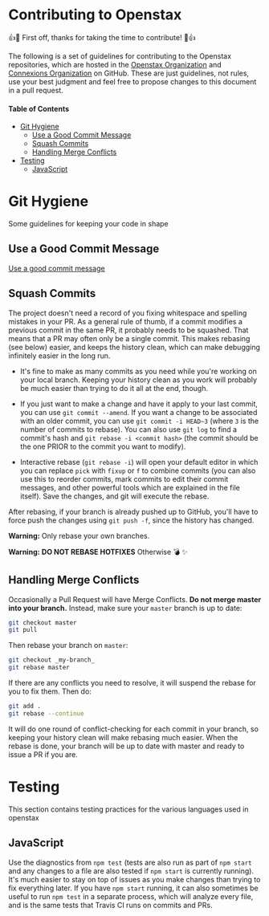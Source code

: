 # Contributing to Openstax

:+1::tada: First off, thanks for taking the time to contribute! :tada::+1:

The following is a set of guidelines for contributing to the Openstax repositories, which are hosted in the [Openstax Organization](https://github.com/openstax) and [Connexions Organization](https://github.com/Connexions) on GitHub.
These are just guidelines, not rules, use your best judgment and feel free to propose changes to this document in a pull request.

#### Table of Contents

- [Git Hygiene](#git-hygiene)
  - [Use a Good Commit Message](#use-a-good-commit-message)
  - [Squash Commits](#squash-commits)
  - [Handling Merge Conflicts](#handling-merge-conflicts)
- [Testing](#testing)
  - [JavaScript](#javascript)

# Git Hygiene

Some guidelines for keeping your code in shape


## Use a Good Commit Message

[Use a good commit message](https://github.com/spring-projects/spring-framework/blob/30bce7/CONTRIBUTING.md#format-commit-messages)


## Squash Commits

The project doesn't need a record of you fixing whitespace and spelling mistakes in your PR. As a general rule of thumb, if a commit modifies a previous commit in the same PR, it probably needs to be squashed. That means that a PR may often only be a single commit. This makes rebasing (see below) easier, and keeps the history clean, which can make debugging infinitely easier in the long run.

- It's fine to make as many commits as you need while you're working on your local branch. Keeping your history clean as you work will probably be much easier than trying to do it all at the end, though.

- If you just want to make a change and have it apply to your last commit, you can use `git commit --amend`. If you want a change to be associated with an older commit, you can use `git commit -i HEAD~3` (where `3` is the number of commits to rebase). You can also use `git log` to find a commit's hash and `git rebase -i <commit hash>` (the commit should be the one PRIOR to the commit you want to modify).

- Interactive rebase (`git rebase -i`) will open your default editor in which you can replace `pick` with `fixup` or `f` to combine commits (you can also use this to reorder commits, mark commits to edit their commit messages, and other powerful tools which are explained in the file itself). Save the changes, and git will execute the rebase.

After rebasing, if your branch is already pushed up to GitHub, you'll have to force push the changes using `git push -f`, since the history has changed.

**Warning:** Only rebase your own branches.

**Warning:** **DO NOT REBASE HOTFIXES** Otherwise :bomb: :sparkles:



## Handling Merge Conflicts

Occasionally a Pull Request will have Merge Conflicts. **Do not merge master into your branch.** Instead, make sure your `master` branch is up to date:

```sh
git checkout master
git pull
```

Then rebase your branch on `master`:

```sh
git checkout _my-branch_
git rebase master
```

If there are any conflicts you need to resolve, it will suspend the rebase for you to fix them. Then do:

```sh
git add .
git rebase --continue
```

It will do one round of conflict-checking for each commit in your branch, so keeping your history clean will make rebasing much easier. When the rebase is done, your branch will be up to date with master and ready to issue a PR if you are.


# Testing

This section contains testing practices for the various languages used in openstax

## JavaScript

Use the diagnostics from `npm test` (tests are also run as part of `npm start` and any changes to a file are also tested if `npm start` is currently running). 
It's much easier to stay on top of issues as you make changes than trying to fix everything later. 
If you have `npm start` running, it can also sometimes be useful to run `npm test` in a separate process, which will analyze every file, and is the same tests that Travis CI runs on commits and PRs.
